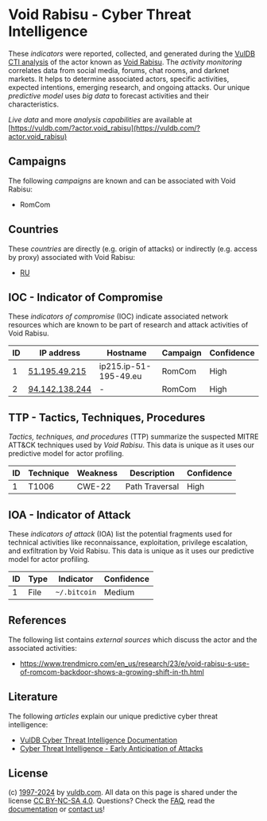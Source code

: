 # Void Rabisu - Cyber Threat Intelligence

These _indicators_ were reported, collected, and generated during the [VulDB CTI analysis](https://vuldb.com/?kb.cti) of the actor known as [Void Rabisu](https://vuldb.com/?actor.void_rabisu). The _activity monitoring_ correlates data from social media, forums, chat rooms, and darknet markets. It helps to determine associated actors, specific activities, expected intentions, emerging research, and ongoing attacks. Our unique _predictive model_ uses _big data_ to forecast activities and their characteristics.

_Live data_ and more _analysis capabilities_ are available at [https://vuldb.com/?actor.void_rabisu](https://vuldb.com/?actor.void_rabisu)

## Campaigns

The following _campaigns_ are known and can be associated with Void Rabisu:

* RomCom

## Countries

These _countries_ are directly (e.g. origin of attacks) or indirectly (e.g. access by proxy) associated with Void Rabisu:

* [RU](https://vuldb.com/?country.ru)

## IOC - Indicator of Compromise

These _indicators of compromise_ (IOC) indicate associated network resources which are known to be part of research and attack activities of Void Rabisu.

ID | IP address | Hostname | Campaign | Confidence
-- | ---------- | -------- | -------- | ----------
1 | [51.195.49.215](https://vuldb.com/?ip.51.195.49.215) | ip215.ip-51-195-49.eu | RomCom | High
2 | [94.142.138.244](https://vuldb.com/?ip.94.142.138.244) | - | RomCom | High

## TTP - Tactics, Techniques, Procedures

_Tactics, techniques, and procedures_ (TTP) summarize the suspected MITRE ATT&CK techniques used by _Void Rabisu_. This data is unique as it uses our predictive model for actor profiling.

ID | Technique | Weakness | Description | Confidence
-- | --------- | -------- | ----------- | ----------
1 | T1006 | CWE-22 | Path Traversal | High

## IOA - Indicator of Attack

These _indicators of attack_ (IOA) list the potential fragments used for technical activities like reconnaissance, exploitation, privilege escalation, and exfiltration by Void Rabisu. This data is unique as it uses our predictive model for actor profiling.

ID | Type | Indicator | Confidence
-- | ---- | --------- | ----------
1 | File | `~/.bitcoin` | Medium

## References

The following list contains _external sources_ which discuss the actor and the associated activities:

* https://www.trendmicro.com/en_us/research/23/e/void-rabisu-s-use-of-romcom-backdoor-shows-a-growing-shift-in-th.html

## Literature

The following _articles_ explain our unique predictive cyber threat intelligence:

* [VulDB Cyber Threat Intelligence Documentation](https://vuldb.com/?kb.cti)
* [Cyber Threat Intelligence - Early Anticipation of Attacks](https://www.scip.ch/en/?labs.20201022)

## License

(c) [1997-2024](https://vuldb.com/?kb.changelog) by [vuldb.com](https://vuldb.com/?kb.about). All data on this page is shared under the license [CC BY-NC-SA 4.0](https://creativecommons.org/licenses/by-nc-sa/4.0/). Questions? Check the [FAQ](https://vuldb.com/?kb.faq), read the [documentation](https://vuldb.com/?kb) or [contact us](https://vuldb.com/?contact)!
